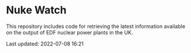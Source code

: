 # Nuke Watch

This repository includes code for retrieving the latest information available on the output of EDF nuclear power plants in the UK.

Last updated: 2022-07-08 16:21